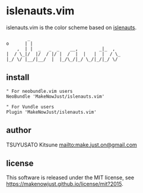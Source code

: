 # islenauts.vim

islenauts.vim is the color scheme based on [islenauts](https://github.com/MakeNowJust/islenauts).

            _
    o      | |
        ,  | |  _   _  _    __,        _|_  ,
    |  / \_|/  |/  / |/ |  /  |  |   |  |  / \_
    |_/ \/ |__/|__/  |  |_/\_/|_/ \_/|_/|_/ \/

## install

```viml
" For neobundle.vim users
NeoBundle 'MakeNowJust/islenauts.vim'

" For Vundle users
Plugin 'MakeNowJust/islenauts.vim'
```

## author

TSUYUSATO Kitsune <mailto:make.just.on@gmail.com>

## license

This software is released under the MIT license, see <https://makenowjust.github.io/license/mit?2015>.

